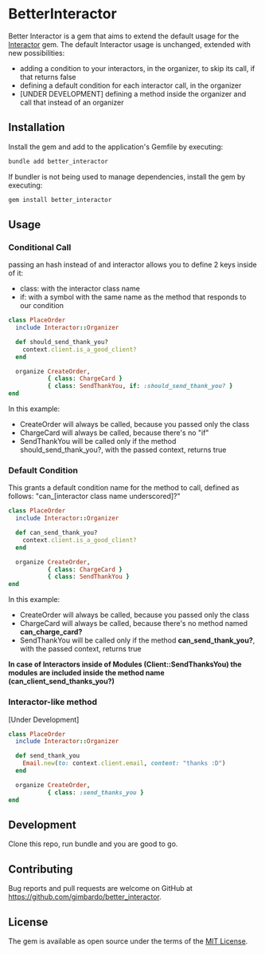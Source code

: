# BetterInteractor

Better Interactor is a gem that aims to extend the default usage for the [Interactor](https://github.com/collectiveidea/interactor) gem. The default Interactor usage is unchanged, extended with new possibilities:

- adding a condition to your interactors, in the organizer, to skip its call, if that returns false
- defining a default condition for each interactor call, in the organizer
- [UNDER DEVELOPMENT] defining a method inside the organizer and call that instead of an organizer

## Installation

Install the gem and add to the application's Gemfile by executing:

```bash
bundle add better_interactor
```

If bundler is not being used to manage dependencies, install the gem by executing:

```bash
gem install better_interactor
```

## Usage

### Conditional Call

passing an hash instead of and interactor allows you to define 2 keys inside of it:

- class: with the interactor class name
- if: with a symbol with the same name as the method that responds to our condition

``` ruby
class PlaceOrder
  include Interactor::Organizer

  def should_send_thank_you?
    context.client.is_a_good_client?
  end

  organize CreateOrder,
           { class: ChargeCard }
           { class: SendThankYou, if: :should_send_thank_you? }
end
```

In this example:

- CreateOrder will always be called, because you passed only the class
- ChargeCard will always be called, because there's no "if"
- SendThankYou will be called only if the method should_send_thank_you?, with the passed context, returns true

### Default Condition

This grants a default condition name for the method to call, defined as follows:
"can_[interactor class name underscored]?"

``` ruby
class PlaceOrder
  include Interactor::Organizer

  def can_send_thank_you?
    context.client.is_a_good_client?
  end

  organize CreateOrder,
           { class: ChargeCard }
           { class: SendThankYou }
end
```

In this example:

- CreateOrder will always be called, because you passed only the class
- ChargeCard will always be called, because there's no method named **can_charge_card?**
- SendThankYou will be called only if the method **can_send_thank_you?**, with the passed context, returns true

**In case of Interactors inside of Modules (Client::SendThanksYou) the modules are included inside the method name (can_client_send_thanks_you?)**

### Interactor-like method

[Under Development]

``` ruby
class PlaceOrder
  include Interactor::Organizer

  def send_thank_you
    Email.new(to: context.client.email, content: "thanks :D")
  end

  organize CreateOrder,
           { class: :send_thanks_you }
end
```

## Development

Clone this repo, run bundle and you are good to go.

## Contributing

Bug reports and pull requests are welcome on GitHub at https://github.com/gimbardo/better_interactor.

## License

The gem is available as open source under the terms of the [MIT License](https://opensource.org/licenses/MIT).
